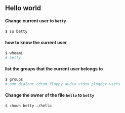 ## Hello world
#### Change current user to `betty`
```bash
$ su betty
```

#### how to know the current user
```bash
$ whoami
# betty
```

#### list the groups that the current user belongs to
```bash
$ groups
# adm dialout cdrom floppy audio video plugdev users
```

#### Change the owner of the file `hello` to `betty`
```bash
$ chown betty ./hello
```